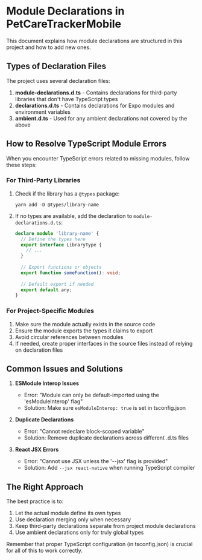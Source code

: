 # Module Declarations in PetCareTrackerMobile

This document explains how module declarations are structured in this project and how to add new ones.

## Types of Declaration Files

The project uses several declaration files:

1. **module-declarations.d.ts** - Contains declarations for third-party libraries that don't have TypeScript types
2. **declarations.d.ts** - Contains declarations for Expo modules and environment variables
3. **ambient.d.ts** - Used for any ambient declarations not covered by the above

## How to Resolve TypeScript Module Errors

When you encounter TypeScript errors related to missing modules, follow these steps:

### For Third-Party Libraries

1. Check if the library has a `@types` package:
   ```
   yarn add -D @types/library-name
   ```

2. If no types are available, add the declaration to `module-declarations.d.ts`:
   ```typescript
   declare module 'library-name' {
     // Define the types here
     export interface LibraryType {
       // ...
     }
     
     // Export functions or objects
     export function someFunction(): void;
     
     // Default export if needed
     export default any;
   }
   ```

### For Project-Specific Modules

1. Make sure the module actually exists in the source code
2. Ensure the module exports the types it claims to export
3. Avoid circular references between modules
4. If needed, create proper interfaces in the source files instead of relying on declaration files

## Common Issues and Solutions

1. **ESModule Interop Issues**
   - Error: "Module can only be default-imported using the 'esModuleInterop' flag"
   - Solution: Make sure `esModuleInterop: true` is set in tsconfig.json

2. **Duplicate Declarations**
   - Error: "Cannot redeclare block-scoped variable"
   - Solution: Remove duplicate declarations across different .d.ts files

3. **React JSX Errors**
   - Error: "Cannot use JSX unless the '--jsx' flag is provided"
   - Solution: Add `--jsx react-native` when running TypeScript compiler

## The Right Approach

The best practice is to:

1. Let the actual module define its own types
2. Use declaration merging only when necessary
3. Keep third-party declarations separate from project module declarations
4. Use ambient declarations only for truly global types

Remember that proper TypeScript configuration (in tsconfig.json) is crucial for all of this to work correctly. 
